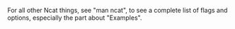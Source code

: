 
For all other Ncat things, see "man ncat", to see a complete list
of flags and options, especially the part about "Examples".

